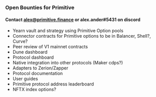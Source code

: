### Open Bounties for Primitive
#### Contact alex@primitive.finance or alex.ander#5431 on discord

- Yearn vault and strategy using Primitive Option pools
- Connector contracts for Primitive options to be in Balancer, Shell?, Curve?
- Peer review of V1 mainnet contracts
- Dune dashboard
- Protocol dashboard
- Native integration into other protocols (Maker cdps?)
- Adapters to Zerion/Zapper
- Protocol documentation
- User guides
- Primitive protocol address leaderboard
- NFTX index options?

